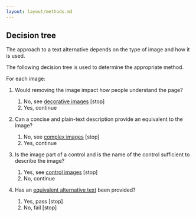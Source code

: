 ```yaml
---
layout: layout/methods.md
---
```


## Decision tree

The approach to a text alternative depends on the type of image and how it is used.

The following decision tree is used to determine the appropriate method. 

For each image:

<div class="nested">

1. Would removing the image impact how people understand the page?
   1. No, see [decorative images](decorative-images) [stop]
   2. Yes, continue

2. Can a concise and plain-text description provide an equivalent to the image?
   1. No, see [complex images](complex-images/) [stop]
   2. Yes, continue

3. Is the image part of a control and is the name of the control sufficient to describe the image?
   1. Yes, see [control images](control-images/) [stop]
   2. No, continue

4. Has an [equivalent alternative text](equivalent-alternative-text) been provided?
   1. Yes, pass [stop]
   2. No, fail [stop]

</div>